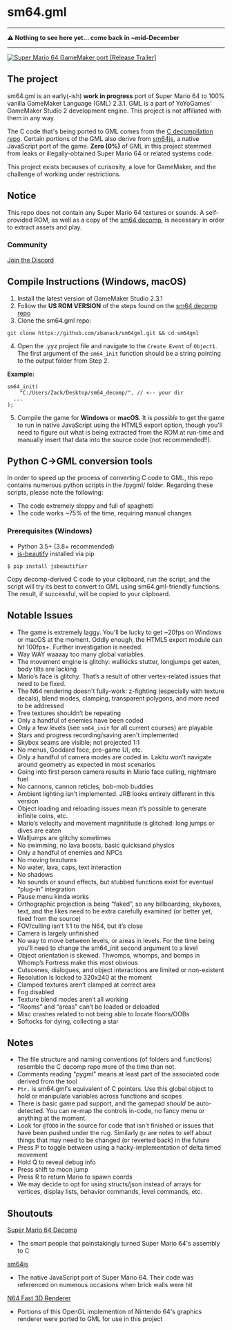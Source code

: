 # sm64.gml
___
**⚠️ Nothing to see here yet... come back in ~mid-December**
___

[![Super Mario 64 GameMaker port [Release Trailer]](https://img.youtube.com/vi/w983Es08IRM/0.jpg)](https://www.youtube.com/watch?v=Yw983Es08IRM)

## The project
sm64.gml is an early(-ish) **work in progress** port of Super Mario 64 to 100% vanilla GameMaker Language (GML) 2.3.1. GML is a part of YoYoGames' GameMaker Studio 2 development engine. This project is not affiliated with them in any way.

The C code that's being ported to GML comes from the [C decompilation repo](https://github.com/n64decomp/sm64). Certain portions of the GML also derive from [sm64js](https://github.com/sm64js/sm64js), a native JavaScript port of the game. **Zero (0%)** of GML in this project stemmed from leaks or illegally-obtained Super Mario 64 or related systems code. 

This project exists becauses of curisosity, a love for GameMaker, and the challenge of working under restrictions.

## Notice
This repo does not contain any Super Mario 64 textures or sounds. A self-provided ROM, as well as a copy of the [sm64 decomp](https://github.com/n64decomp/sm64), is necessary in order to extract assets and play.

### Community
[Join the Discord](https://discord.gg/6XfpZXt)

## Compile Instructions (Windows, macOS)
1. Install the latest version of GameMaker Studio 2.3.1
2. Follow the **US ROM VERSION** of the steps found on the [sm64 decomp repo](https://github.com/n64decomp/sm64)
3. Clone the sm64.gml repo:
```
git clone https://github.com/zbanack/sm64gml.git && cd sm64gml
```
4. Open the .yyz project file and navigate to the `Create Event` of `Object1`. The first argument of the `sm64_init` function should be a string pointing to the output folder from Step 2.

**Example:**
```
sm64_init(
	"C:/Users/Zack/Desktop/sm64_decomp/", // <-- your dir
  ...
);
```

5. Compile the game for **Windows** or **macOS**. It is *possible* to get the game to run in native JavaScript using the HTML5 export option, though you'll need to figure out what is being extracted from the ROM at run-time and manually insert that data into the source code (not recommended!!).


## Python C->GML conversion tools
In order to speed up the process of converting C code to GML, this repo contains numerous python scripts in the /pygml/ folder. Regarding these scripts, please note the following:
- The code extremely sloppy and full of spaghetti
- The code works ~75% of the time, requiring manual changes

### Prerequisites (Windows)
- Python 3.5+ (3.8+ recommended)
- [js-beautify](https://github.com/beautify-web/js-beautify) installed via pip
```
$ pip install jsbeautifier
```

Copy decomp-derived C code to your clipboard, run the script, and the script will try its best to convert to GML using sm64.gml-friendly functions. The result, if successful, will be copied to your clipboard.

## Notable Issues
- The game is extremely laggy. You'll be lucky to get ~20fps on Windows or macOS at the moment. Oddly enough, the HTML5 export module can hit 100fps+. Further investigation is needed.
- Way WAY waaaay too many global variables.
- The movement engine is glitchy: wallkicks stutter, longjumps get eaten, body tilts are lacking
- Mario’s face is glitchy. That’s a result of other vertex-related issues that need to be fixed.
- The N64 rendering doesn't fully-work: z-fighting (especially with texture decals), blend modes, clamping, transparent polygons, and more need to be addressed
- Tree textures shouldn’t be repeating
- Only a handful of enemies have been coded
- Only a few levels (see `sm64_init` for all current courses) are playable
- Stars and progress recording/saving aren't implemented
- Skybox seams are visible; not projected 1:1
- No menus, Goddard face, pre-game UI, etc.
- Only a handful of camera modes are coded in. Lakitu won’t navigate around geometry as expected in most scenarios
- Going into first person camera results in Mario face culling, nightmare fuel
- No cannons, cannon reticles, bob-mob buddies
- Ambient lighting isn’t implemented. JRB looks entirely different in this version
- Object loading and reloading issues mean it’s possible to generate infinite coins, etc.
- Mario’s velocity and movement magnititude is glitched: long jumps or dives are eaten
- Walljumps are glitchy sometimes
- No swimming, no lava boosts, basic quicksand physics
- Only a handful of enemies and NPCs
- No moving texutures
- No water, lava, caps, text interaction
- No shadows
- No sounds or sound effects, but stubbed functions exist for eventual “plug-in” integration
- Pause menu kinda works
- Orthographic projection is being “faked”, so any billboarding, skyboxes, text, and the likes need to be extra carefully examined (or better yet, fixed from the source)
- FOV/culling isn’t 1:1 to the N64, but it’s close
- Camera is largely unfinished
- No way to move between levels, or areas in levels. For the time being you’ll need to change the sm64_init second argument to a level
- Object orientation is skewed. Thwomps, whomps, and bomps in Whomp’s Fortress make this most obvious
- Cutscenes, dialogues, and object interactions are limited or non-existent
- Resolution is locked to 320x240 at the moment
- Clamped textures aren’t clamped at correct area
- Fog disabled
- Texture blend modes aren’t all working
- “Rooms” and “areas” can’t be loaded or deloaded
- Misc crashes related to not being able to locate floors/OOBs
- Softocks for dying, collecting a star

## Notes
- The file structure and naming conventions (of folders and functions) resemble the C decomp repo more of the time than not. 
- Comments reading “pygml” means at least part of the associated code derived from the tool
- `Ptr.` is sm64.gml's equivalent of C pointers. Use this global object to hold or manipulate variables across functions and scopes
- There is basic game pad support, and the gamepad *should* be auto-detected. You can re-map the controls in-code, no fancy menu or anything at the moment.
- Look for `@TODO` in the source for code that isn't finished or issues that have been pushed under the rug. Similarly `@z` are notes to self about things that may need to be changed (or reverted back) in the future
- Press P to toggle between using a hacky-implementation of delta timed movement
- Hold Q to reveal debug info
- Press shift to moon jump
- Press R to return Mario to spawn coords
- We may decide to opt for using structs/json instead of arrays for vertices, display lists, behavior commands, level commands, etc.

## Shoutouts
[Super Mario 64 Decomp](https://github.com/n64decomp/sm64)

 - The smart people that painstakingly turned Super Mario 64's assembly to C
 
[sm64js](https://github.com/sm64js/sm64js)

 - The native JavaScript port of Super Mario 64. Their code was referenced on numerous occasions when brick walls were hit

[N64 Fast 3D Renderer](https://github.com/Emill/n64-fast3d-engine)

 - Portions of this OpenGL implemention of Nintendo 64's graphics renderer were ported to GML for use in this project
